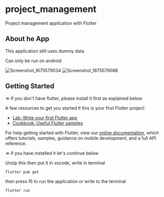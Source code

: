 # project_management

Project management application with Flutter

## About he App

This application still uses dummy data

Can only be run on android


![Screenshot_1675579034](https://user-images.githubusercontent.com/55611402/216805502-406cef1a-46a3-4e3f-a900-3dd2af1a67e3.png)
![Screenshot_1675579088](https://user-images.githubusercontent.com/55611402/216805499-58873db1-02ec-4446-91c1-e42a8a1e8bdf.png)


## Getting Started

=> If you don't have flutter, please install it first as explained below

A few resources to get you started if this is your first Flutter project:

- [Lab: Write your first Flutter app](https://flutter.dev/docs/get-started/codelab)
- [Cookbook: Useful Flutter samples](https://flutter.dev/docs/cookbook)

For help getting started with Flutter, view our
[online documentation](https://flutter.dev/docs), which offers tutorials,
samples, guidance on mobile development, and a full API reference.

=> if you have installed it let's continue below

Unzip this
then put it in vscode, write in terminal
```
flutter pub get
```

then press f5 to run the application or write to the terminal
```
flutter run
```
